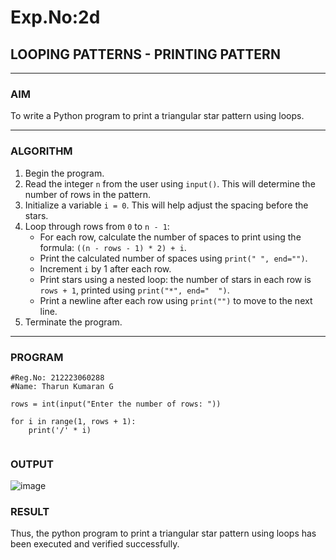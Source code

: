 # Exp.No:2d
## LOOPING PATTERNS - PRINTING PATTERN

---

### AIM  
To write a Python program to print a triangular star pattern using loops.

---

### ALGORITHM

1. Begin the program.  
2. Read the integer `n` from the user using `input()`. This will determine the number of rows in the pattern.  
3. Initialize a variable `i = 0`. This will help adjust the spacing before the stars.  
4. Loop through rows from `0` to `n - 1`:  
   - For each row, calculate the number of spaces to print using the formula: `((n - rows - 1) * 2) + i`.  
   - Print the calculated number of spaces using `print(" ", end="")`.  
   - Increment `i` by 1 after each row.  
   - Print stars using a nested loop: the number of stars in each row is `rows + 1`, printed using `print("*", end="  ")`.  
   - Print a newline after each row using `print("")` to move to the next line.  
5. Terminate the program.

---

### PROGRAM
```
#Reg.No: 212223060288
#Name: Tharun Kumaran G

rows = int(input("Enter the number of rows: "))

for i in range(1, rows + 1):
    print('/' * i)


```

### OUTPUT

![image](https://github.com/user-attachments/assets/8d9d3782-0ffb-49d7-a5d2-8260941d4902)

### RESULT

Thus, the python program to print a triangular star pattern using loops has been executed and verified successfully.
